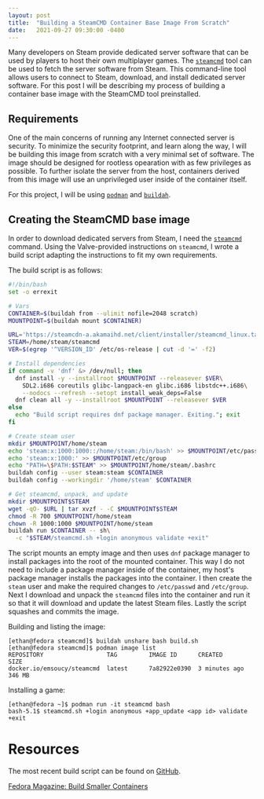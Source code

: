 ```yaml
---
layout: post
title:  "Building a SteamCMD Container Base Image From Scratch"
date:   2021-09-27 09:30:00 -0400
---
```

Many developers on Steam provide dedicated server software that can be used by players to host their own multiplayer games.
The [```steamcmd```](https://developer.valvesoftware.com/wiki/SteamCMD) tool can be used to fetch the server software from Steam.
This command-line tool allows users to connect to Steam, download, and install dedicated server software.
For this post I will be describing my process of building a container base image with the SteamCMD tool preinstalled.

## Requirements
One of the main concerns of running any Internet connected server is security.
To minimize the security footprint, and learn along the way, I will be building this image from scratch with a very minimal set of software.
The image should be designed for rootless opearation with as few privileges as possible.
To further isolate the server from the host, containers derived from this image will use an unprivileged user inside of the container itself.

For this project, I will be using [```podman```](https://podman.io/) and [```buildah```](https://buildah.io/).

## Creating the SteamCMD base image
In order to download dedicated servers from Steam, I need the [```steamcmd```](https://developer.valvesoftware.com/wiki/SteamCMD) command.
Using the Valve-provided instructions on ```steamcmd```, I wrote a build script adapting the instructions to fit my own requirements.

The build script is as follows:
```bash
#!/bin/bash
set -o errexit

# Vars
CONTAINER=$(buildah from --ulimit nofile=2048 scratch)
MOUNTPOINT=$(buildah mount $CONTAINER)

URL='https://steamcdn-a.akamaihd.net/client/installer/steamcmd_linux.tar.gz'
STEAM=/home/steam/steamcmd
VER=$(egrep '^VERSION_ID' /etc/os-release | cut -d '=' -f2)

# Install dependencies
if command -v 'dnf' &> /dev/null; then
  dnf install -y --installroot $MOUNTPOINT --releasever $VER\
    SDL2.i686 coreutils glibc-langpack-en glibc.i686 libstdc++.i686\
    --nodocs --refresh --setopt install_weak_deps=False
  dnf clean all -y --installroot $MOUNTPOINT --releasever $VER
else
  echo "Build script requires dnf package manager. Exiting."; exit
fi

# Create steam user
mkdir $MOUNTPOINT/home/steam
echo 'steam:x:1000:1000::/home/steam:/bin/bash' >> $MOUNTPOINT/etc/passwd
echo 'steam:x:1000:' >> $MOUNTPOINT/etc/group
echo "PATH=\$PATH:$STEAM" >> $MOUNTPOINT/home/steam/.bashrc
buildah config --user steam:steam $CONTAINER
buildah config --workingdir '/home/steam' $CONTAINER

# Get steamcmd, unpack, and update
mkdir $MOUNTPOINT$STEAM
wget -qO- $URL | tar xvzf - -C $MOUNTPOINT$STEAM
chmod -R 700 $MOUNTPOINT/home/steam
chown -R 1000:1000 $MOUNTPOINT/home/steam
buildah run $CONTAINER -- sh\
  -c "$STEAM/steamcmd.sh +login anonymous validate +exit"
```

The script mounts an empty image and then uses ```dnf``` package manager to install packages into the root of the mounted container.
This way I do not need to include a package manager inside of the container, my host's package manager installs the packages into the container.
I then create the ```steam``` user and make the required changes to ```/etc/passwd``` and ```/etc/group```.
Next I download and unpack the ```steamcmd``` files into the container and run it so that it will download and update the latest Steam files.
Lastly the script squashes and commits the image.

Building and listing the image:
```
[ethan@fedora steamcmd]$ buildah unshare bash build.sh 
[ethan@fedora steamcmd]$ podman image list
REPOSITORY                  TAG         IMAGE ID      CREATED        SIZE
docker.io/emsoucy/steamcmd  latest      7a82922e0390  3 minutes ago  346 MB
```
Installing a game:
```
[ethan@fedora ~]$ podman run -it steamcmd bash
bash-5.1$ steamcmd.sh +login anonymous +app_update <app id> validate +exit
```

# Resources
The most recent build script can be found on [GitHub](https://github.com/emsoucy/steamcmd).

[Fedora Magazine: Build Smaller Containers](https://fedoramagazine.org/build-smaller-containers/)
